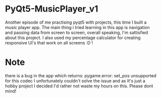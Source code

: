 # PyQt5-MusicPlayer_v1
Another episode of me practising pyqt5 with projects, this time I built a music player app. The main thing i tried learning in this app is navigation and passing data from screen to screen, overall speaking, I'm sattisfied about this project. I also  used my percentage calculator for creating responsive UI's that work on all screens :D !

# Note # 
there is a bug in the app which returns: pygame.error: set_pos unsupported for this codec 
I unfortunately couldn't solve the issue and as It's just a hobby project I decided I'd rather not waste my hours on this. Please dont mind! 
